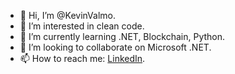 - 👋 Hi, I’m @KevinValmo.
- 👀 I’m interested in clean code.
- 🌱 I’m currently learning .NET, Blockchain, Python.
- 💞️ I’m looking to collaborate on Microsoft .NET.
- 📫 How to reach me: [LinkedIn](https://www.linkedin.com/in/kevinvalmorbida/).
